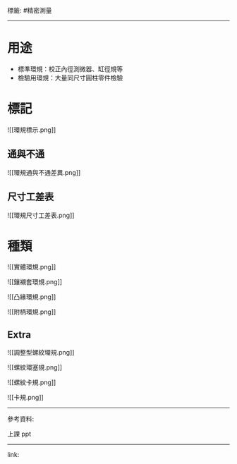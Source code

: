 標籤: #精密測量 

---

# 用途

- 標準環規：校正內徑測微器、缸徑規等
- 檢驗用環規：大量同尺寸圓柱零件檢驗

# 標記

![[環規標示.png]]

## 通與不通

![[環規通與不通差異.png]]

## 尺寸工差表

![[環規尺寸工差表.png]]

# 種類

![[實體環規.png]]

![[鑲襯套環規.png]]

![[凸緣環規.png]]

![[附柄環規.png]]

## Extra

![[調整型螺紋環規.png]]

![[螺紋環塞規.png]]

![[螺紋卡規.png]]

![[卡規.png]]

---

參考資料:

上課 ppt

---

link:


